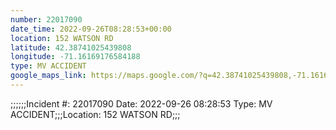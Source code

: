 ```yaml
---
number: 22017090
date_time: 2022-09-26T08:28:53+00:00
location: 152 WATSON RD
latitude: 42.38741025439808
longitude: -71.16169176584188
type: MV ACCIDENT
google_maps_link: https://maps.google.com/?q=42.38741025439808,-71.16169176584188
---
```


;;;;;;Incident #: 22017090  Date: 2022-09-26 08:28:53   Type: MV ACCIDENT;;;Location: 152 WATSON RD;;;
